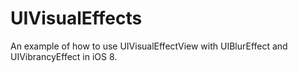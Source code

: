 UIVisualEffects
===============

An example of how to use UIVisualEffectView with UIBlurEffect and UIVibrancyEffect in iOS 8.
